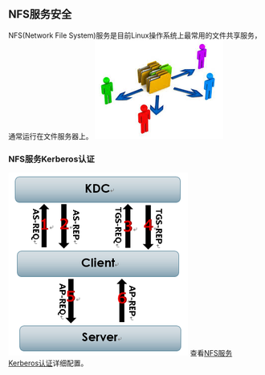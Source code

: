 ## NFS服务安全
NFS(Network File System)服务是目前Linux操作系统上最常用的文件共享服务，通常运行在文件服务器上。
![nfs-logo](images/nfs-logo.jpg)
### NFS服务Kerberos认证
![kerberos-auth-flow](images/kerberos-auth-flow.png)
查看[NFS服务Kerberos认证]("nfs_with_kerberos":service_nfs_with_kerberos.md)详细配置。
